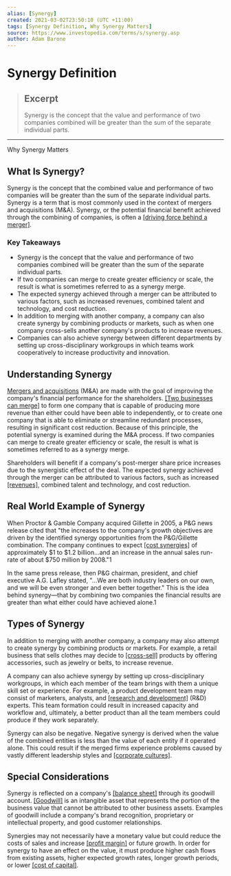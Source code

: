 ```yaml
---
alias: [Synergy]
created: 2021-03-02T23:50:10 (UTC +11:00)
tags: [Synergy Definition, Why Synergy Matters]
source: https://www.investopedia.com/terms/s/synergy.asp
author: Adam Barone
---
```


# Synergy Definition

> ## Excerpt
> Synergy is the concept that the value and performance of two companies combined will be greater than the sum of the separate individual parts.

---

Why Synergy Matters
## What Is Synergy?

Synergy is the concept that the combined value and performance of two companies will be greater than the sum of the separate individual parts. Synergy is a term that is most commonly used in the context of mergers and acquisitions (M&A). Synergy, or the potential financial benefit achieved through the combining of companies, is often a [[driving force behind a merger]](https://www.investopedia.com/investing/biggest-mergers-in-history/).

### Key Takeaways

-   Synergy is the concept that the value and performance of two companies combined will be greater than the sum of the separate individual parts.
-   If two companies can merge to create greater efficiency or scale, the result is what is sometimes referred to as a synergy merge.
-   The expected synergy achieved through a merger can be attributed to various factors, such as increased revenues, combined talent and technology, and cost reduction.
-   In addition to merging with another company, a company can also create synergy by combining products or markets, such as when one company cross-sells another company's products to increase revenues.
-   Companies can also achieve synergy between different departments by setting up cross-disciplinary workgroups in which teams work cooperatively to increase productivity and innovation.

## Understanding Synergy

[Mergers and acquisitions](https://www.investopedia.com/terms/m/mergersandacquisitions.asp) (M&A) are made with the goal of improving the company's financial performance for the shareholders. [[Two businesses can merge]](https://www.investopedia.com/ask/answers/why-do-companies-merge-or-acquire-other-companies/) to form one company that is capable of producing more revenue than either could have been able to independently, or to create one company that is able to eliminate or streamline redundant processes, resulting in significant cost reduction. Because of this principle, the potential synergy is examined during the M&A process. If two companies can merge to create greater efficiency or scale, the result is what is sometimes referred to as a synergy merge.

Shareholders will benefit if a company's post-merger share price increases due to the synergistic effect of the deal. The expected synergy achieved through the merger can be attributed to various factors, such as increased [[revenues]](https://www.investopedia.com/terms/r/revenue.asp), combined talent and technology, and cost reduction.

## Real World Example of Synergy

When Proctor & Gamble Company acquired Gillette in 2005, a P&G news release cited that "the increases to the company's growth objectives are driven by the identified synergy opportunities from the P&G/Gillette combination. The company continues to expect [[cost synergies]](https://www.investopedia.com/terms/c/costsynergy.asp) of approximately $1 to $1.2 billion…and an increase in the annual sales run-rate of about $750 million by 2008."1

In the same press release, then P&G chairman, president, and chief executive A.G. Lafley stated, "…We are both industry leaders on our own, and we will be even stronger and even better together." This is the idea behind synergy—that by combining two companies the financial results are greater than what either could have achieved alone.1

## Types of Synergy

In addition to merging with another company, a company may also attempt to create synergy by combining products or markets. For example, a retail business that sells clothes may decide to [[cross-sell]](https://www.investopedia.com/terms/c/cross-sell.asp) products by offering accessories, such as jewelry or belts, to increase revenue.

A company can also achieve synergy by setting up cross-disciplinary workgroups, in which each member of the team brings with them a unique skill set or experience. For example, a product development team may consist of marketers, analysts, and [[research and development]](https://www.investopedia.com/terms/r/randd.asp) (R&D) experts. This team formation could result in increased capacity and workflow and, ultimately, a better product than all the team members could produce if they work separately.

Synergy can also be negative. Negative synergy is derived when the value of the combined entities is less than the value of each entity if it operated alone. This could result if the merged firms experience problems caused by vastly different leadership styles and [[corporate cultures]](https://www.investopedia.com/terms/c/corporate-culture.asp).

## Special Considerations

Synergy is reflected on a company's [[balance sheet]](https://www.investopedia.com/terms/b/balancesheet.asp) through its goodwill account. [[Goodwill]](https://www.investopedia.com/terms/g/goodwill.asp) is an intangible asset that represents the portion of the business value that cannot be attributed to other business assets. Examples of goodwill include a company's brand recognition, proprietary or intellectual property, and good customer relationships.

Synergies may not necessarily have a monetary value but could reduce the costs of sales and increase [[profit margin]](https://www.investopedia.com/terms/p/profitmargin.asp) or future growth. In order for synergy to have an effect on the value, it must produce higher cash flows from existing assets, higher expected growth rates, longer growth periods, or lower [[cost of capital]](https://www.investopedia.com/terms/c/costofcapital.asp).

